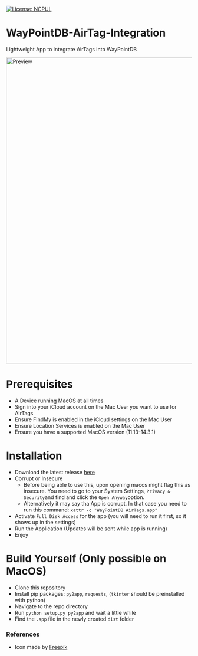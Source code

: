 [![License: NCPUL](https://img.shields.io/badge/license-NCPUL-blue.svg)](./LICENSE.md)

# WayPointDB-AirTag-Integration
Lightweight App to integrate AirTags into WayPointDB

<img width="830" alt="Preview" src="https://github.com/user-attachments/assets/6a898ac1-19c9-41a2-a243-e676f86c64ef" />

# Prerequisites
- A Device running MacOS at all times
- Sign into your iCloud account on the Mac User you want to use for AirTags
- Ensure FindMy is enabled in the iCloud settings on the Mac User
- Ensure Location Services is enabled on the Mac User
- Ensure you have a supported MacOS version (11.13-14.3.1)

# Installation
- Download the latest release [here](https://github.com/yniverz/WayPointDB-AirTag-Integration/releases/latest)
- Corrupt or Insecure
  - Before being able to use this, upon opening macos might flag this as insecure. You need to go to your System Settings, `Privacy & Security`and find and click the `Open Anyway`option.
  - Alternatively it may say tha App is corrupt. In that case you need to run this command: `xattr -c "WayPointDB AirTags.app"`
- Activate `Full Disk Access` for the app (you will need to run it first, so it shows up in the settings)
- Run the Application (Updates will be sent while app is running)
- Enjoy

# Build Yourself (Only possible on MacOS)
- Clone this repository
- Install pip packages: `py2app`, `requests`, (`tkinter` should be preinstalled with python)
- Navigate to the repo directory
- Run `python setup.py py2app` and wait a little while
- Find the `.app` file in the newly created `dist` folder


### References
- Icon made by [Freepik](https://www.flaticon.com/authors/freepik)
